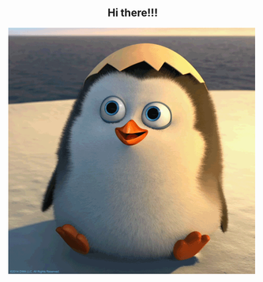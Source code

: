 <h2 align="center">
  Hi there!!!
</h2>
<img src="https://github.com/hesnacaliskan/hesnacaliskan/blob/main/hello-penguin.gif?raw=true" width="500" height="500" />

